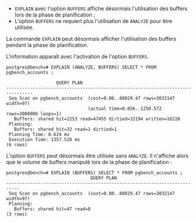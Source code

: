 <!--
Les commits sur ce sujet sont :

https://git.postgresql.org/gitweb/?p=postgresql.git;a=commit;h=9d701e624f4b9386cbd99519dab7936afe3d5aed

Discussion:

https://postgr.es/m/07b226e6-fa49-687f-b110-b7c37572f69e@dalibo.com

-->

<div class="slide-content">

* `EXPLAIN` avec l'option `BUFFERS` affiche désormais l'utilisation des buffers
  lors de la phase de planification ;
* L'option `BUFFERS` ne requiert plus l'utilisation de `ANALYZE` pour être
  utilisée.

</div>

<div class="notes">

La commande `EXPLAIN` peut désormais afficher l'utilisation des buffers
pendant la phase de planification.

L'information apparaît avec l'activation de l'option `BUFFERS`.

```console
postgres@bench=# EXPLAIN (ANALYZE, BUFFERS) SELECT * FROM pgbench_accounts ;

                   QUERY PLAN
--------------------------------------------------------------------------------
 Seq Scan on pgbench_accounts  (cost=0.00..80029.47 rows=3032147 width=97)
                               (actual time=0.056..1250.572 rows=3000000 loops=1)
   Buffers: shared hit=2253 read=47455 dirtied=32194 written=16228
 Planning:
   Buffers: shared hit=32 read=1 dirtied=1
 Planning Time: 0.624 ms
 Execution Time: 1357.520 ms
(6 rows)
```

L'option `BUFFERS` peut désormais être utilisée sans `ANALYZE`. Il n'affiche
alors que le volume de buffers manipulé lors de la phase de planification :

```console
postgres@bench=# EXPLAIN (BUFFERS) SELECT * FROM pgbench_accounts ;
                                QUERY PLAN
---------------------------------------------------------------------------
 Seq Scan on pgbench_accounts  (cost=0.00..80029.47 rows=3032147 width=97)
 Planning:
   Buffers: shared hit=47 read=8
(3 rows)
```

</div>
